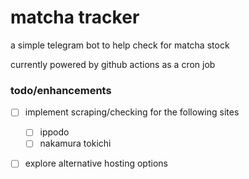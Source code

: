 # matcha tracker

a simple telegram bot to help check for matcha stock

currently powered by github actions as a cron job

### todo/enhancements

- [ ] implement scraping/checking for the following sites

  - [ ] ippodo
  - [ ] nakamura tokichi

- [ ] explore alternative hosting options
